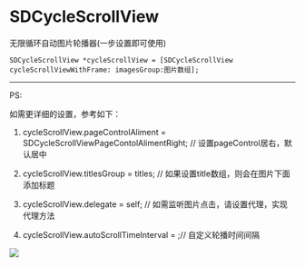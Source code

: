 # SDCycleScrollView
无限循环自动图片轮播器(一步设置即可使用)

    SDCycleScrollView *cycleScrollView = [SDCycleScrollView cycleScrollViewWithFrame: imagesGroup:图片数组];
    
    
 ---------------------------------------------------------------------------------------------------------------
 
 PS:
 
 如需更详细的设置，参考如下：
 
 1. cycleScrollView.pageControlAliment = SDCycleScrollViewPageContolAlimentRight; // 设置pageControl居右，默认居中
 
 2. cycleScrollView.titlesGroup = titles; // 如果设置title数组，则会在图片下面添加标题
 
 3. cycleScrollView.delegate = self; // 如需监听图片点击，请设置代理，实现代理方法
 
 4. cycleScrollView.autoScrollTimeInterval = ;// 自定义轮播时间间隔 


![](http://cdn.cocimg.com/bbs/attachment/Fid_19/19_441660_d01407e9c4b63d1.gif)
